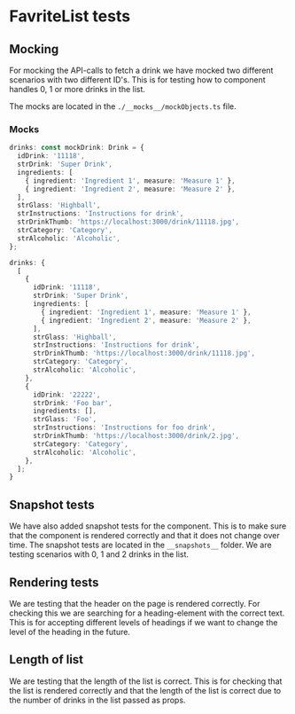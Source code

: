 # FavriteList tests

## Mocking

For mocking the API-calls to fetch a drink we have mocked two different scenarios with two different ID's. This is for testing how to component handles 0, 1 or more drinks in the list.

The mocks are located in the `./__mocks__/mockObjects.ts` file.

### Mocks

```typescript
drinks: const mockDrink: Drink = {
  idDrink: '11118',
  strDrink: 'Super Drink',
  ingredients: [
    { ingredient: 'Ingredient 1', measure: 'Measure 1' },
    { ingredient: 'Ingredient 2', measure: 'Measure 2' },
  ],
  strGlass: 'Highball',
  strInstructions: 'Instructions for drink',
  strDrinkThumb: 'https://localhost:3000/drink/11118.jpg',
  strCategory: 'Category',
  strAlcoholic: 'Alcoholic',
};
```

```typescript
drinks: {
  [
    {
      idDrink: '11118',
      strDrink: 'Super Drink',
      ingredients: [
        { ingredient: 'Ingredient 1', measure: 'Measure 1' },
        { ingredient: 'Ingredient 2', measure: 'Measure 2' },
      ],
      strGlass: 'Highball',
      strInstructions: 'Instructions for drink',
      strDrinkThumb: 'https://localhost:3000/drink/11118.jpg',
      strCategory: 'Category',
      strAlcoholic: 'Alcoholic',
    },
    {
      idDrink: '22222',
      strDrink: 'Foo bar',
      ingredients: [],
      strGlass: 'Foo',
      strInstructions: 'Instructions for foo drink',
      strDrinkThumb: 'https://localhost:3000/drink/2.jpg',
      strCategory: 'Category',
      strAlcoholic: 'Alcoholic',
    },
  ];
}
```

## Snapshot tests

We have also added snapshot tests for the component. This is to make sure that the component is rendered correctly and that it does not change over time. The snapshot tests are located in the `__snapshots__` folder. We are testing scenarios with 0, 1 and 2 drinks in the list.

## Rendering tests

We are testing that the header on the page is rendered correctly. For checking this we are searching for a heading-element with the correct text. This is for accepting different levels of headings if we want to change the level of the heading in the future.

## Length of list

We are testing that the length of the list is correct. This is for checking that the list is rendered correctly and that the length of the list is correct due to the number of drinks in the list passed as props.
